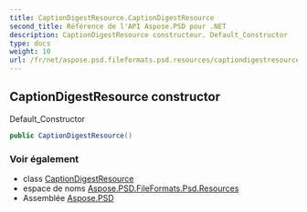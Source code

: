 ```yaml
---
title: CaptionDigestResource.CaptionDigestResource
second_title: Référence de l'API Aspose.PSD pour .NET
description: CaptionDigestResource constructeur. Default_Constructor
type: docs
weight: 10
url: /fr/net/aspose.psd.fileformats.psd.resources/captiondigestresource/captiondigestresource/
---
```

## CaptionDigestResource constructor

Default_Constructor

```csharp
public CaptionDigestResource()
```

### Voir également

* class [CaptionDigestResource](../)
* espace de noms [Aspose.PSD.FileFormats.Psd.Resources](../../captiondigestresource/)
* Assemblée [Aspose.PSD](../../../)


